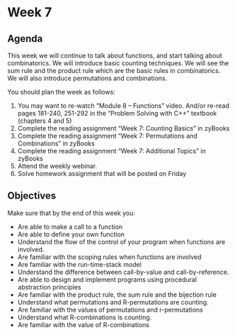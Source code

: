 # Week 7

## Agenda

This week we will continue to talk about functions, and start talking about combinatorics. We will introduce basic counting techniques. We will see the sum rule and the product rule which are the basic rules in combinatorics. We will also introduce permutations and combinations.

You should plan the week as follows:

1. You may want to re-watch “Module 8 – Functions” video. And/or re-read pages 181-240, 251-292 in the “Problem Solving with C++” textbook (chapters 4 and 5)
2. Complete the reading assignment “Week 7: Counting Basics” in zyBooks
3. Complete the reading assignment “Week 7: Permutations and Combinations” in zyBooks
4. Complete the reading assignment “Week 7: Additional Topics” in zyBooks
5. Attend the weekly webinar.
6. Solve homework assignment that will be posted on Friday

## Objectives

Make sure that by the end of this week you:

* Are able to make a call to a function
* Are able to define your own function
* Understand the flow of the control of your program when functions are involved.
* Are familiar with the scoping rules when functions are involved
* Are familiar with the run-time-stack model
* Understand the difference between call-by-value and call-by-reference.
* Are able to design and implement programs using procedural abstraction principles
* Are familiar with the product rule, the sum rule and the bijection rule
* Understand what permutations and R-permutations are counting.
* Are familiar with the values of permutations and r-permutations
* Understand what R-combinations is counting.
* Are familiar with the value of R-combinations